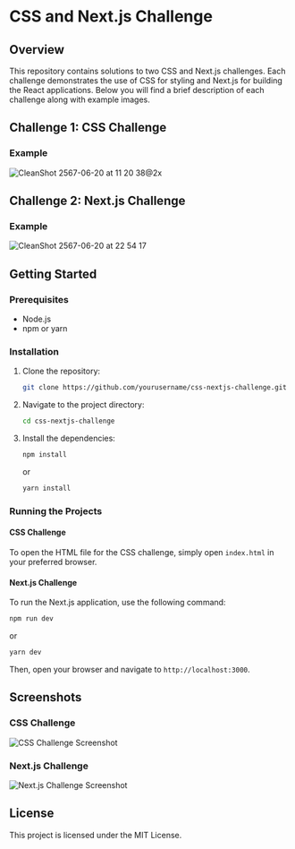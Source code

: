 # CSS and Next.js Challenge

## Overview
This repository contains solutions to two CSS and Next.js challenges. Each challenge demonstrates the use of CSS for styling and Next.js for building the React applications. Below you will find a brief description of each challenge along with example images.

## Challenge 1: CSS Challenge

### Example
![CleanShot 2567-06-20 at 11 20 38@2x](https://github.com/topspinppy/dohome-assignment/assets/18381211/98d02611-9156-4687-bd91-61aaef29d9f8)


## Challenge 2: Next.js Challenge
### Example
![CleanShot 2567-06-20 at 22 54 17](https://github.com/topspinppy/dohome-assignment/assets/18381211/8c4959b6-cf56-4f39-9c3d-2fc524cdf259)


## Getting Started

### Prerequisites
- Node.js
- npm or yarn

### Installation
1. Clone the repository:
   ```bash
   git clone https://github.com/yourusername/css-nextjs-challenge.git
   ```
2. Navigate to the project directory:
   ```bash
   cd css-nextjs-challenge
   ```
3. Install the dependencies:
   ```bash
   npm install
   ```
   or
   ```bash
   yarn install
   ```

### Running the Projects

#### CSS Challenge
To open the HTML file for the CSS challenge, simply open `index.html` in your preferred browser.

#### Next.js Challenge
To run the Next.js application, use the following command:
```bash
npm run dev
```
or
```bash
yarn dev
```
Then, open your browser and navigate to `http://localhost:3000`.

## Screenshots

### CSS Challenge
![CSS Challenge Screenshot](./images/css-challenge-screenshot.png)

### Next.js Challenge
![Next.js Challenge Screenshot](./images/nextjs-challenge-screenshot.png)

## License
This project is licensed under the MIT License.
